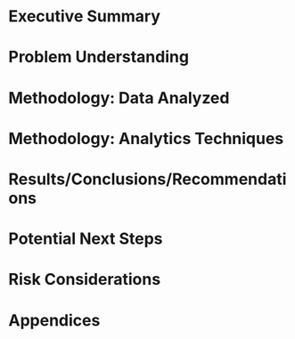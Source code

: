 # Executive Summary


# Problem Understanding


# Methodology: Data Analyzed


# Methodology: Analytics Techniques


# Results/Conclusions/Recommendations


# Potential Next Steps


# Risk Considerations


# Appendices



